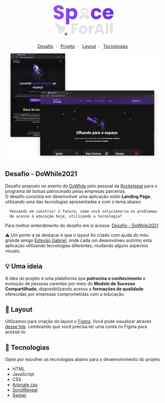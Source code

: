 <h1 align="center">
  <img alt="Space ForAll" title="Space ForAll" src=".github/logo.svg" />
</h1>

<p align="center">
  <a href="#dowhile-challenge">Desafio</a>&nbsp; · &nbsp;
  <a href="#project">Projeto</a>&nbsp; · &nbsp;
  <a href="#layout">Layout</a>&nbsp; · &nbsp;
  <a href="#technologies">Tecnologias</a>
</p>

<div>
  <img alt="Mockup" src=".github/mockup.png" align="center" />
</div>

## Desafio - DoWhile2021

<p id="dowhile-challenge">
  Desafio proposto no evento do <a href="https://dowhile.io/">DoWhile</a> pelo pessoal da <a href="https://rocketseat.com.br/">Rocketseat</a> para o programa de bolsas patrocinado pelas empresas parceiras. <br />
  O desafio consistia em desenvolver uma aplicação estilo <strong>Landing Page</strong>, utilizando uma das tecnologias apresentadas e com o tema abaixo:

```
  Pensando em construir o futuro, como você solucionaria os problemas
  de acesso à educação hoje, utilizando a tecnologia?
```

Para melhor entendimento do desafio em si acesse: <a href="https://efficient-sloth-d85.notion.site/Instru-es-dos-desafios-f2f2c5574cf640c59de425413f60c8eb?p=f155a3fc310744b9b57557f7485c8153">Desafio - DoWhile2021</a> <br />

:warning: Um ponto a se destacar é que o layout foi criado com ajuda do meu grande amigo [Estevão Gabriel](https://github.com/EST3V4O), onde cada um desenvolveu sozinho esta aplicação utilizando tecnologias diferentes, mudando alguns aspectos visuais.

</p>

## :bulb: Uma ideia

<p id="project">
  A idea do projeto é uma plataforma que <strong>patrocina o conhecimento</strong> e evolução de pessoas carentes por meio do <strong>Modelo de Sucesso Compartilhado</strong>, disponibilizando acesso a <strong>formações de qualidade</strong> oferecidas por empresas comprometidas com a educação. 
</p>

## :art: Layout

<p id="layout">
  Utilizamos para criação do layout o <a href="https://www.figma.com/">Figma</a>. Você pode visualizar através <a href="https://www.figma.com/file/WuMojlB5b02R0qOU1tNObQ/Space-ForAll?node-id=98%3A5">desse link<a/>. Lembrando que você precisa ter uma conta no Figma para acessá-lo.
</p>

## :rocket: Tecnologias

<p id="technologies">Optei por escolher as tecnologias abaixo para o desenvolvimento do projeto</p>

- HTML
- JavaScript
- CSS
- [Animate.css](https://animate.style/)
- [ScrollReveal](https://scrollrevealjs.org/)
- [Swiper](https://swiperjs.com)
